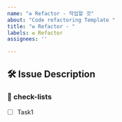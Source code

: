 ```yaml
---
name: "♻️ Refactor - 작업할 것"
about: "Code refactoring Template "
title: "♻️ Refactor - "
labels: ♻️ Refactor
assignees: ''

---
```


## 🛠️ Issue Description
[//]: # (해당 이슈에 대한 설명을 작성해주세요.)

### 📝 check-lists
[//]: # (업무 체크리스트를 작성해주세요.)
- [ ] Task1
